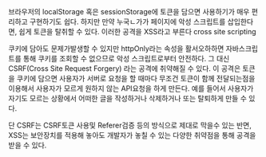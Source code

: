 브라우저의 localStorage 혹은 sessionStorage에 토큰을 담으면 사용하기가 매우 편리하고 구현하기도 쉽다. 하지만 만약 누국ㄴ가가 페이지에 악성 스크립트를 삽입한다면, 쉽게 토큰을 탈취할 수 있다. 이러한 공격을 XSS라고 부른다 cross site scripting



쿠키에 담아도 문제가발생할 수 있지만 httpOnly라는 속성을 활서오하하면 자바스크립트를 통해 쿠키를 조회할 수 없으므로 악성 스크립트로부터 안전하다. 그 대신 CSRF(Cross Site Request Forgery) 라는 공격에 취약해질 수 있다. 이 공격은 토큰을 쿠키에 담으면 사용자가 서버로 요청을 할 때마다 무조건 토큰이 함께 전달되는점을 이용해서 사용자가 모르게 원하지 않는 API요청을 하게 만든다. 예를 들어서 사용자가 자기도 모르는 상황에서 어떠한 글을 작성하거나 삭제하거나 또는 탈퇴하게 만들 수 있다.

단 CSRF는 CSRF토큰 사용및 Referer검증 등의 방식으로 제대로 막을수 있는 반면, XSS는 보안장치를 적용해 놓아도 개발자가 놓칠 수 있는 다양한 취약점을 통해 공격을 받을 수 있다.
